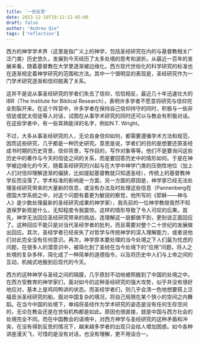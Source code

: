 ```yaml
---
title: '一些反思'
date: 2023-12-10T19:12:12-05:00
draft: false
author: "Andrew Qie"
tags: ['reflection']
---
```


西方的神学学术界（这里是指广义上的神学，包括圣经研究在内的与基督教相关广泛门类）历史悠久，发展到今天经历了太多处境的思考和波折。从最近一百年的发展来看，随着基督教在大学里逐渐被边缘化，西方现代世俗化的科学研究的标准也在逐渐规定着神学研究的范围和方法。其中一个很明显的表现是，圣经研究作为一门学术研究逐渐和信仰脱离了关系。

这并不是说从事圣经研究的学者们失去了信仰，恰恰相反，最近几十年迅速壮大的IBR（The Institute for Biblical Research），表明许多学者不愿意将研究与信仰完全割裂开来。在这个阵营中，许多学者在保持自己信仰持守的同时，积极与一些非信徒或犹太信徒等人对话，试图在从事学术研究的同时还可以与教会有积极对话。在这些学者中，有一些耳熟能详的名字，例如N.T. Wright。

不过，大多从事圣经研究的人，无论自身信仰如何，都需要遵循学术方法和规范，因而这些研究，几乎都是一种历史研究。意思是说，学者们的目的是想要还原圣经成书时期的历史背景，信仰背景，写作目的，写作对象等等。他们不是要询问这些历史中的著作与今天的信徒之间的关系，而是要回答历史中的情形如何。于是在神学被边缘化的今天，随着圣经研究的兴起与在大学中神学门类的压倒性地位（加上人们对信仰理解逐渐的偏狭，比如提起基督教就只知道圣经），传统上的基督教神学反而没落了。学术标准的影响是一方面，另一方面的原因是，神学家已经无法处理圣经研究带来的大量新的信息，或没有办法及时处理这些信息（Pannenberg在德国大学系统之中，对这个问题有着更为敏锐的察觉，他所写的《耶稣——神与人》是少数处理最新的圣经研究成果的神学家），我先前的一位神学教授竟然不知道保罗新观是什么，无知程度令我震惊。这样的情形导致了令人可叹的后果。首先，神学无法回应圣经研究带来的挑战，连理解这一层都做不到，更别说正面回应了。这种回应不能只是对当代圣经学者的批判，而且需要对整个二十世纪的发展做出回应。其次，圣经学者已经丧失了对哲学与传统神学的深入理解能力，或者说他们对此完全没有任何意识。再次，神学原本要处理的当今处境之下人们最为忧虑的问题，在很多人的潜意识中，被简化到了圣经在当今处境下的“应用”问题，将人之处境的复杂多样，简化成了一种简单的道德指令，以及将历史中人们与上帝之间的互动，机械式地搬到后现代的今天。

西方的这种神学与圣经之间的隔膜，几乎原封不动地被照搬到了中国的处境之中。在西方受教育的神学家们，面对如今的这种圣经研究的强大攻势，似乎并没有很好地应对，基本上是鸡同鸭讲的状态。而圣经学者们，则几乎会清一色地想要搭上泛福音派圣经研究的船，面对中国复杂的境况，将自己局限在某个狭小的空间之内舞蹈。在当今中国的处境下，单纯将圣经作为学术研究的姿态是没有任何生存空间的，无论在教会还是在世俗机构都是如此。原因也很直接，就是中国与西方社会的处境完全不同。而在中国教会的语境中，对西方神学与圣经研究的这种矛盾和冲突，在没有得到反思的情况下，越来越多学者的出现只会给人增加困惑。如今各种讲座漫天飞，可惜的是没有对话，也没有理解，更不用谈合一。